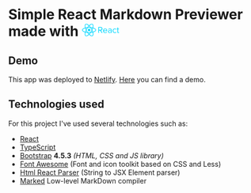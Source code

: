 # Simple React Markdown Previewer made with <img src="./logo/React_logo_wordmark.png" alt="logo" width=75>

## Demo

This app was deployed to [Netlify](https://app.netlify.com/start). [Here](https://simple-react-md-previewer-anta.netlify.app/) you can find a demo.

## Technologies used

For this project I've used several technologies such as:

- [React](https://reactjs.org/)
- [TypeScript](https://www.typescriptlang.org/)
- [Bootstrap](https://getbootstrap.com/) **4.5.3** _(HTML, CSS and JS library)_
- [Font Awesome](https://fontawesome.com/) (Font and icon toolkit based on CSS and Less)
- [Html React Parser](https://github.com/remarkablemark/html-react-parser) (String to JSX Element parser)
- [Marked](https://www.npmjs.com/package/marked) Low-level MarkDown compiler
